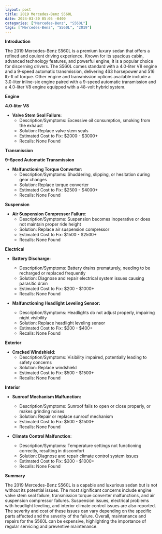 ```yaml
---
layout: post
title: 2019 Mercedes-Benz S560L
date: 2024-03-30 05:05 -0400
categories: ["Mercedes-Benz", "S560L"]
tags: ["Mercedes-Benz", "S560L", "2019"]
---
```

**Introduction**

The 2019 Mercedes-Benz S560L is a premium luxury sedan that offers a refined and opulent driving experience. Known for its spacious cabin, advanced technology features, and powerful engine, it is a popular choice for discerning drivers. The S560L comes standard with a 4.0-liter V8 engine and a 9-speed automatic transmission, delivering 463 horsepower and 516 lb-ft of torque. Other engine and transmission options available include a 3.0-liter inline-six engine paired with a 9-speed automatic transmission and a 4.0-liter V8 engine equipped with a 48-volt hybrid system.

**Engine**

**4.0-liter V8**

* **Valve Stem Seal Failure:**
    * Description/Symptoms: Excessive oil consumption, smoking from the exhaust
    * Solution: Replace valve stem seals
    * Estimated Cost to Fix: $2000 - $3000+
    * Recalls: None Found

**Transmission**

**9-Speed Automatic Transmission**

* **Malfunctioning Torque Converter:**
    * Description/Symptoms: Shuddering, slipping, or hesitation during gear changes
    * Solution: Replace torque converter
    * Estimated Cost to Fix: $2500 - $4000+
    * Recalls: None Found

**Suspension**

* **Air Suspension Compressor Failure:**
    * Description/Symptoms: Suspension becomes inoperative or does not maintain proper ride height
    * Solution: Replace air suspension compressor
    * Estimated Cost to Fix: $1500 - $2500+
    * Recalls: None Found

**Electrical**

* **Battery Discharge:**
    * Description/Symptoms: Battery drains prematurely, needing to be recharged or replaced frequently
    * Solution: Diagnose and repair electrical system issues causing parasitic drain
    * Estimated Cost to Fix: $200 - $1000+
    * Recalls: None Found

* **Malfunctioning Headlight Leveling Sensor:**
    * Description/Symptoms: Headlights do not adjust properly, impairing night visibility
    * Solution: Replace headlight leveling sensor
    * Estimated Cost to Fix: $200 - $400+
    * Recalls: None Found

**Exterior**

* **Cracked Windshield:**
    * Description/Symptoms: Visibility impaired, potentially leading to safety concerns
    * Solution: Replace windshield
    * Estimated Cost to Fix: $500 - $1500+
    * Recalls: None Found

**Interior**

* **Sunroof Mechanism Malfunction:**
    * Description/Symptoms: Sunroof fails to open or close properly, or makes grinding noises
    * Solution: Repair or replace sunroof mechanism
    * Estimated Cost to Fix: $500 - $1500+
    * Recalls: None Found

* **Climate Control Malfunction:**
    * Description/Symptoms: Temperature settings not functioning correctly, resulting in discomfort
    * Solution: Diagnose and repair climate control system issues
    * Estimated Cost to Fix: $300 - $1000+
    * Recalls: None Found

**Summary**

The 2019 Mercedes-Benz S560L is a capable and luxurious sedan but is not without its potential issues. The most significant concerns include engine valve stem seal failure, transmission torque converter malfunctions, and air suspension compressor failures. Suspension issues, electrical problems with headlight leveling, and interior climate control issues are also reported. The severity and cost of these issues can vary depending on the specific parts affected and the severity of the failure. Overall, maintenance and repairs for the S560L can be expensive, highlighting the importance of regular servicing and preventive maintenance.
